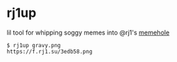# rj1up
lil tool for whipping soggy memes into @rj1's [memehole](https://u.rj1.su/)
```shellsession
$ rj1up gravy.png
https://f.rj1.su/3edb58.png
```
